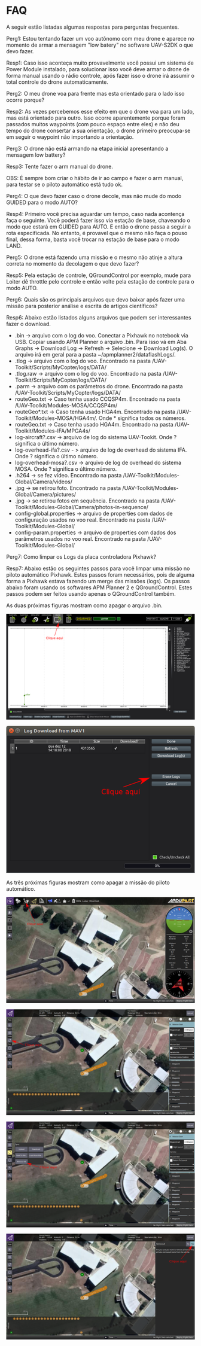 # FAQ

A seguir estão listadas algumas respostas para perguntas frequentes.

Perg1: Estou tentando fazer um voo autônomo com meu drone e aparece no momento de armar a mensagem "low batery" no software UAV-S2DK o que devo fazer.

Resp1: Caso isso aconteça muito provavelmente você possui um sistema de Power Module instalado, para solucionar isso você deve armar o drone de forma manual usando o rádio controle, após fazer isso o drone irá assumir o total controle do drone automaticamente.

Perg2: O meu drone voa para frente mas esta orientado para o lado isso ocorre porque?

Resp2: As vezes percebemos esse efeito em que o drone voa para um lado, mas está orientado para outro. Isso ocorre aparentemente porque foram passados muitos waypoints (com pouco espaço entre eles) e não deu tempo do drone consertar a sua orientação, o drone primeiro preocupa-se em seguir o waypoint não importando a orientação.

Perg3: O drone não está armando na etapa inicial apresentando a mensagem low battery?

Resp3: Tente fazer o arm manual do drone. 

OBS: É sempre bom criar o hábito de ir ao campo e fazer o arm manual, para testar se o piloto automático está tudo ok.

Perg4: O que devo fazer caso o drone decole, mas não mude do modo GUIDED para o modo AUTO?

Resp4: Primeiro você precisa aguardar um tempo, caso nada acontença faça o seguinte. Você poderá fazer isso via estação de base, chaveando o modo que estará em GUIDED para AUTO. E então o drone passa a seguir a rota especificada. No entanto, é provavel que o mesmo não faça o pouso final, dessa forma, basta você trocar na estação de base para o modo LAND.

Perg5: O drone está fazendo uma missão e o mesmo não atinje a altura correta no momento da decolagem o que devo fazer?

Resp5: Pela estação de controle, QGroundControl por exemplo, mude para Loiter dê throttle pelo controle e então volte pela estação de controle para o modo
AUTO.

Perg6: Quais são os principais arquivos que devo baixar após fazer uma missão para posterior análise e escrita de artigos científicos?

Resp6: Abaixo estão listados alguns arquivos que podem ser interessantes fazer o download.

* .bin -> arquivo com o log do voo. Conectar a Pixhawk no notebook via USB. Copiar usando APM Planner o arquivo .bin. Para isso vá em Aba Graphs -> Download Log -> Refresh -> Selecione -> Download Log(s). O arquivo irá em geral para a pasta ~/apmplanner2/dataflashLogs/.
* .tlog -> arquivo com o log do voo. Encontrado na pasta /UAV-Toolkit/Scripts/MyCopter/logs/DATA/
* .tlog.raw -> arquivo com o log do voo. Encontrado na pasta /UAV-Toolkit/Scripts/MyCopter/logs/DATA/
* .parm -> arquivo com os parâmetros do drone. Encontrado na pasta /UAV-Toolkit/Scripts/MyCopter/logs/DATA/
* routeGeo.txt -> Caso tenha usado CCQSP4m. Encontrado na pasta /UAV-Toolkit/Modules-MOSA/CCQSP4m/
* routeGeo*.txt -> Caso tenha usado HGA4m. Encontrado na pasta /UAV-Toolkit/Modules-MOSA/HGA4m/. Onde * significa todos os números.
* routeGeo.txt -> Caso tenha usado HGA4m. Encontrado na pasta /UAV-Toolkit/Modules-IFA/MPGA4s/
* log-aircraft?.csv -> arquivo de log do sistema UAV-Tookit. Onde ? significa o último número.
* log-overhead-ifa?.csv - > arquivo de log de overhead do sistema IFA. Onde ? significa o último número.
* log-overhead-mosa?.csv -> arquivo de log de overhead do sistema MOSA. Onde ? significa o último número.
* .h264 -> se fez vídeo. Encontrado na pasta /UAV-Toolkit/Modules-Global/Camera/videos/
* .jpg -> se retirou foto. Encontrado na pasta /UAV-Toolkit/Modules-Global/Camera/pictures/
* .jpg -> se retirou fotos em sequência. Encontrado na pasta /UAV-Toolkit/Modules-Global/Camera/photos-in-sequence/
* config-global.properties -> arquivo de properties com dados de configuração usados no voo real. Encontrado na pasta /UAV-Toolkit/Modules-Global/
* config-param.properties -> arquivo de properties com dados dos parâmetros usados no voo real. Encontrado na pasta /UAV-Toolkit/Modules-Global/

Perg7: Como limpar os Logs da placa controladora Pixhawk?

Resp7: Abaixo estão os seguintes passos para você limpar uma missão no piloto automático Pixhawk. Estes passos foram necessários, pois de alguma forma a Pixhawk estava fazendo um merge das missões (logs).
Os passos abaixo foram usando os softwares APM Planner 2 e QGroundControl. Estes passos podem ser feitos usando apenas o QGroundControl também.

As duas próximas figuras mostram como apagar o arquivo .bin.

![](./Figures/Clear-Logs/clear-logs-pix1.png)

![](./Figures/Clear-Logs/clear-logs-pix2.png)

As três próximas figuras mostram como apagar a missão do piloto automático.

![](./Figures/Clear-Logs/clear-logs-pix3.png)

![](./Figures/Clear-Logs/clear-logs-pix4.png)

![](./Figures/Clear-Logs/clear-logs-pix5.png)

![](./Figures/Clear-Logs/clear-logs-pix6.png)
